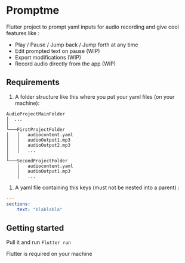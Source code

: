 # Promptme

Flutter project to prompt yaml inputs for audio recording and give cool features like :
- Play / Pause / Jump back / Jump forth at any time
- Edit prompted text on pause (WIP)
- Export modifications (WIP)
- Record audio directly from the app (WIP)

## Requirements

1. A folder structure like this where you put your yaml files (on your machine):

```
AudioProjectMainFolder
│  ...
│
└───FirstProjectFolder
│   │   audiocontent.yaml
│   │   audioOutput1.mp3
│   │   audioOutput2.mp3
│   │   ...
│   
└───SecondProjectFolder
    │   audiocontent.yaml
    │   audioOutput1.mp3
    │   ...
```


1. A yaml file containing this keys (must not be nested into a parent) :

```yaml
---
sections:
    text: "blablabla"

```


## Getting started

Pull it and run `Flutter run`

Flutter is required on your machine
